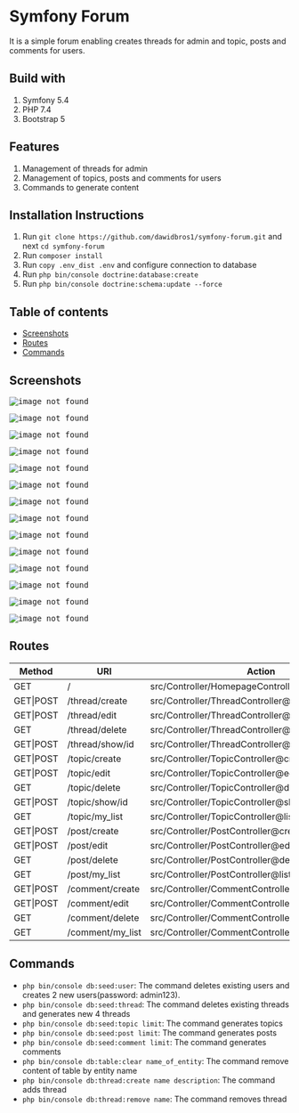 # Symfony Forum
It is a simple forum enabling creates threads for admin and topic, posts and comments for users.

## Build with
1. Symfony 5.4
2. PHP 7.4
3. Bootstrap 5

## Features
1. Management of threads for admin
2. Management of topics, posts and comments for users
3. Commands to generate content

## Installation Instructions
1. Run `git clone https://github.com/dawidbros1/symfony-forum.git` and next `cd symfony-forum`
2. Run `composer install`
3. Run `copy .env_dist .env` and configure connection to database
4. Run `php bin/console doctrine:database:create`
5. Run `php bin/console doctrine:schema:update --force`

## Table of contents
- [Screenshots](#screenshots)
- [Routes](#routes)
- [Commands](#commands)

## Screenshots
<kbd>

<!-- HomePage -->
![image not found](readme_img/homepage/homepage.png)

![image not found](readme_img/homepage/menu.png)

![image not found](readme_img/homepage/admin.png)

<!-- Thread -->
![image not found](readme_img/thread/create.png)

![image not found](readme_img/thread/show.png)

![image not found](readme_img/thread/show_author.png)

<!-- Topic -->
![image not found](readme_img/topic/create.png)

![image not found](readme_img/topic/edit.png)

![image not found](readme_img/topic/show.png)

<!-- Post -->
![image not found](readme_img/post/create.png)

<!-- Comment -->
![image not found](readme_img/comment/create.png)

<!-- MyList -->
![image not found](readme_img/topic/my_list.png)

![image not found](readme_img/post/my_list.png)

![image not found](readme_img/comment/my_list.png)

</kbd>

## Routes
| Method | URI | Action | Name |
| --- | --- | --- | --- |
| GET | / | src/Controller/HomepageController@index | app_homepage |
| GET\|POST | /thread/create| src/Controller/ThreadController@create | thread_create |
| GET\|POST | /thread/edit| src/Controller/ThreadController@edit | thread_edit |
| GET | /thread/delete| src/Controller/ThreadController@delete | thread_delete |
| GET\|POST | /thread/show/id| src/Controller/ThreadController@show | thread_show |
| GET\|POST | /topic/create| src/Controller/TopicController@create | topic_create |
| GET\|POST | /topic/edit| src/Controller/TopicController@edit | topic_edit |
| GET | /topic/delete| src/Controller/TopicController@delete | topic_delete |
| GET\|POST | /topic/show/id| src/Controller/TopicController@show | topic_show |
| GET | /topic/my_list| src/Controller/TopicController@listMyTopics | topic_my_list |
| GET\|POST | /post/create| src/Controller/PostController@create | post_create |
| GET\|POST | /post/edit| src/Controller/PostController@edit | post_edit |
| GET | /post/delete| src/Controller/PostController@delete | post_delete |
| GET | /post/my_list| src/Controller/PostController@listMyPosts | post_my_list |
| GET\|POST | /comment/create| src/Controller/CommentController@create | comment_create |
| GET\|POST | /comment/edit| src/Controller/CommentController@edit | comment_edit |
| GET | /comment/delete| src/Controller/CommentController@delete | comment_delete |
| GET | /comment/my_list| src/Controller/CommentController@listMyComments | comment_my_list |

## Commands
* `php bin/console db:seed:user`: The command deletes existing users and creates 2 new users(password: admin123).
* `php bin/console db:seed:thread`: The command deletes existing threads and generates new 4 threads
* `php bin/console db:seed:topic limit`: The command generates topics
* `php bin/console db:seed:post limit`: The command generates posts
* `php bin/console db:seed:comment limit`: The command generates comments
* `php bin/console db:table:clear name_of_entity`: The command remove content of table by entity name
* `php bin/console db:thread:create name description`: The command adds thread
* `php bin/console db:thread:remove name`: The command removes thread
